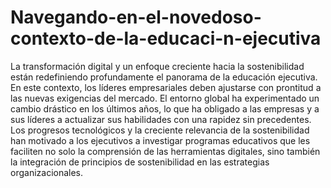 # Navegando-en-el-novedoso-contexto-de-la-educaci-n-ejecutiva
La transformación digital y un enfoque creciente hacia la sostenibilidad están redefiniendo profundamente el panorama de la educación ejecutiva. En este contexto, los líderes empresariales deben ajustarse con prontitud a las nuevas exigencias del mercado.
El entorno global ha experimentado un cambio drástico en los últimos años, lo que ha obligado a las empresas y a sus líderes a actualizar sus habilidades con una rapidez sin precedentes. 
Los progresos tecnológicos y la creciente relevancia de la sostenibilidad han motivado a los ejecutivos a investigar programas educativos que les faciliten no solo la comprensión de las herramientas digitales, sino también la integración de principios de sostenibilidad en las estrategias organizacionales. 
